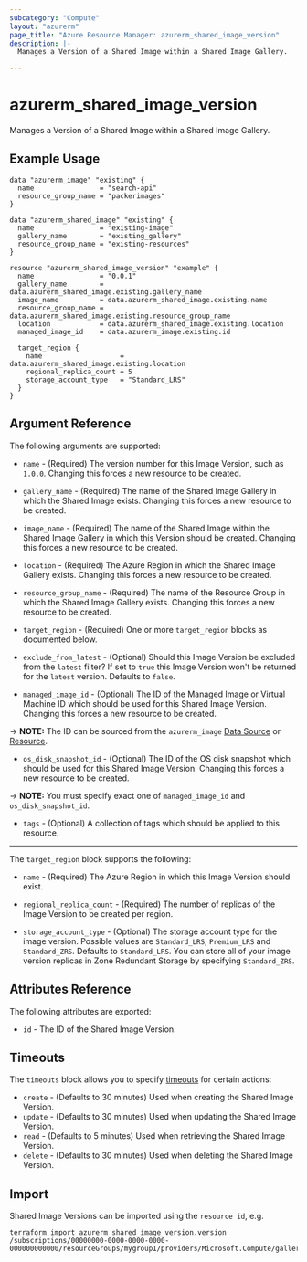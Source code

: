 ```yaml
---
subcategory: "Compute"
layout: "azurerm"
page_title: "Azure Resource Manager: azurerm_shared_image_version"
description: |-
  Manages a Version of a Shared Image within a Shared Image Gallery.

---
```


# azurerm_shared_image_version

Manages a Version of a Shared Image within a Shared Image Gallery.

## Example Usage

```hcl
data "azurerm_image" "existing" {
  name                = "search-api"
  resource_group_name = "packerimages"
}

data "azurerm_shared_image" "existing" {
  name                = "existing-image"
  gallery_name        = "existing_gallery"
  resource_group_name = "existing-resources"
}

resource "azurerm_shared_image_version" "example" {
  name                = "0.0.1"
  gallery_name        = data.azurerm_shared_image.existing.gallery_name
  image_name          = data.azurerm_shared_image.existing.name
  resource_group_name = data.azurerm_shared_image.existing.resource_group_name
  location            = data.azurerm_shared_image.existing.location
  managed_image_id    = data.azurerm_image.existing.id

  target_region {
    name                   = data.azurerm_shared_image.existing.location
    regional_replica_count = 5
    storage_account_type   = "Standard_LRS"
  }
}
```

## Argument Reference

The following arguments are supported:

* `name` - (Required) The version number for this Image Version, such as `1.0.0`. Changing this forces a new resource to be created.

* `gallery_name` - (Required) The name of the Shared Image Gallery in which the Shared Image exists. Changing this forces a new resource to be created.

* `image_name` - (Required) The name of the Shared Image within the Shared Image Gallery in which this Version should be created. Changing this forces a new resource to be created.

* `location` - (Required) The Azure Region in which the Shared Image Gallery exists. Changing this forces a new resource to be created.

* `resource_group_name` - (Required) The name of the Resource Group in which the Shared Image Gallery exists. Changing this forces a new resource to be created.

* `target_region` - (Required) One or more `target_region` blocks as documented below.

* `exclude_from_latest` - (Optional) Should this Image Version be excluded from the `latest` filter? If set to `true` this Image Version won't be returned for the `latest` version. Defaults to `false`.

* `managed_image_id` - (Optional) The ID of the Managed Image or Virtual Machine ID which should be used for this Shared Image Version. Changing this forces a new resource to be created.

-> **NOTE:** The ID can be sourced from the `azurerm_image` [Data Source](https://www.terraform.io/docs/providers/azurerm/d/image.html) or [Resource](https://www.terraform.io/docs/providers/azurerm/r/image.html).

* `os_disk_snapshot_id` - (Optional) The ID of the OS disk snapshot which should be used for this Shared Image Version. Changing this forces a new resource to be created.

-> **NOTE:** You must specify exact one of `managed_image_id` and `os_disk_snapshot_id`.

* `tags` - (Optional) A collection of tags which should be applied to this resource.

---

The `target_region` block supports the following:

* `name` - (Required) The Azure Region in which this Image Version should exist.

* `regional_replica_count` - (Required) The number of replicas of the Image Version to be created per region.

* `storage_account_type` - (Optional) The storage account type for the image version. Possible values are `Standard_LRS`, `Premium_LRS` and `Standard_ZRS`. Defaults to `Standard_LRS`. You can store all of your image version replicas in Zone Redundant Storage by specifying `Standard_ZRS`.

## Attributes Reference

The following attributes are exported:

* `id` - The ID of the Shared Image Version.

## Timeouts

The `timeouts` block allows you to specify [timeouts](https://www.terraform.io/docs/configuration/resources.html#timeouts) for certain actions:

* `create` - (Defaults to 30 minutes) Used when creating the Shared Image Version.
* `update` - (Defaults to 30 minutes) Used when updating the Shared Image Version.
* `read` - (Defaults to 5 minutes) Used when retrieving the Shared Image Version.
* `delete` - (Defaults to 30 minutes) Used when deleting the Shared Image Version.

## Import

Shared Image Versions can be imported using the `resource id`, e.g.

```shell
terraform import azurerm_shared_image_version.version /subscriptions/00000000-0000-0000-0000-000000000000/resourceGroups/mygroup1/providers/Microsoft.Compute/galleries/gallery1/images/image1/versions/1.2.3
```
